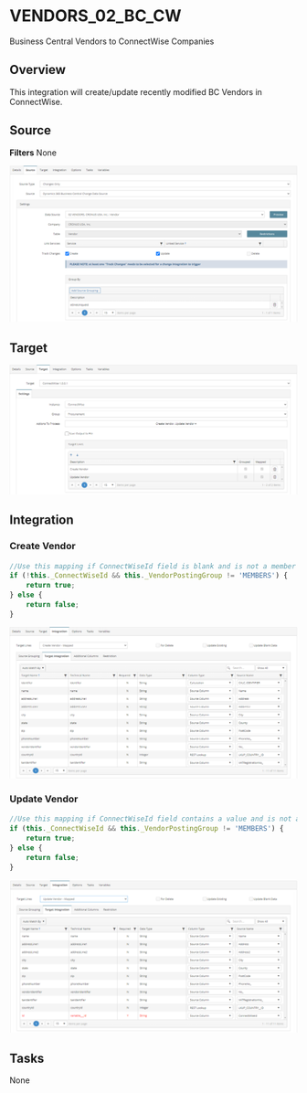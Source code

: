 # VENDORS_02_BC_CW
Business Central Vendors to ConnectWise Companies

## Overview
This integration will create/update recently modified BC Vendors in ConnectWise.

## Source
**Filters**
None

![Source](./Images/Source.png)

## Target
![Target](./Images/Target.png)

## Integration

### Create Vendor
```javascript
//Use this mapping if ConnectWiseId field is blank and is not a member vendor
if (!this._ConnectWiseId && this._VendorPostingGroup != 'MEMBERS') {
    return true;
} else {
    return false;
}
```
![VendorCreate](./Images/Create%20Vendor.png)

### Update Vendor
```javascript
//Use this mapping if ConnectWiseId field contains a value and is not a member vendor
if (this._ConnectWiseId && this._VendorPostingGroup != 'MEMBERS') {
    return true;
} else {
    return false;
}
```
![VendorUpdate](./Images/Update%20Vendor.png)

## Tasks
None